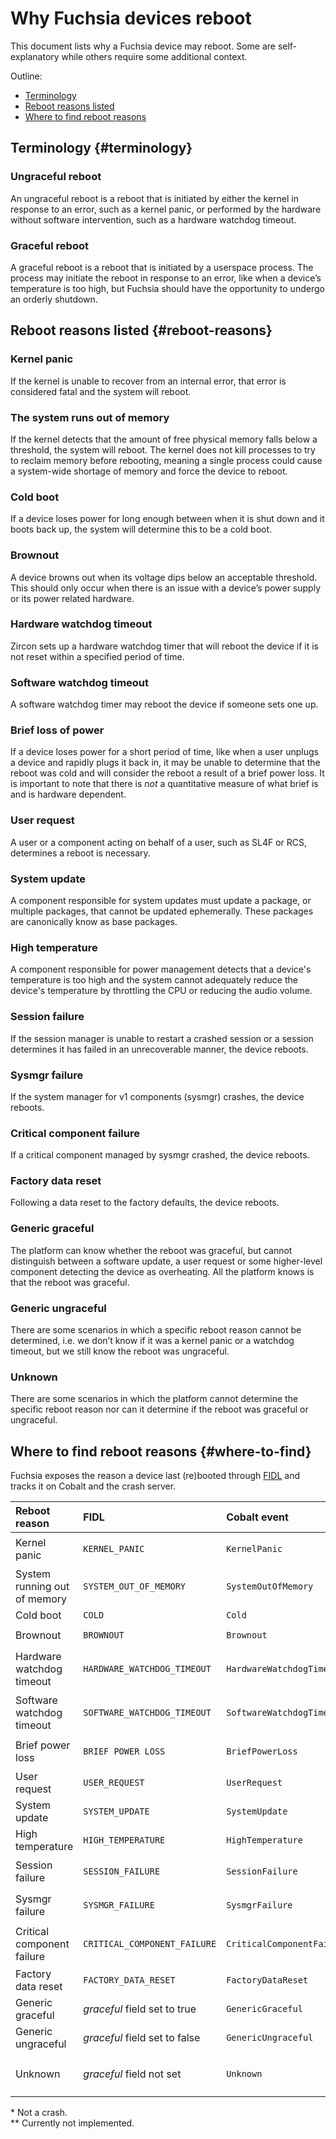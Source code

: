# Why Fuchsia devices reboot

This document lists why a Fuchsia device may reboot. Some are self-explanatory
while others require some additional context.

Outline:

-   [Terminology](#terminology)
-   [Reboot reasons listed](#reboot-reasons)
-   [Where to find reboot reasons](#where-to-find)

## Terminology {#terminology}

### Ungraceful reboot

An ungraceful reboot is a reboot that is initiated by either the kernel in
response to an error, such as a kernel panic, or performed by the hardware
without software intervention, such as a hardware watchdog timeout.

### Graceful reboot

A graceful reboot is a reboot that is initiated by a userspace process. The
process may initiate the reboot in response to an error, like when a device’s
temperature is too high, but Fuchsia should have the opportunity to undergo an
orderly shutdown.

## Reboot reasons listed {#reboot-reasons}

### Kernel panic

If the kernel is unable to recover from an internal error, that error is
considered fatal and the system will reboot.

### The system runs out of memory

If the kernel detects that the amount of free physical memory falls below a
threshold, the system will reboot. The kernel does not kill processes to try to
reclaim memory before rebooting, meaning a single process could cause a
system-wide shortage of memory and force the device to reboot.

### Cold boot

If a device loses power for long enough between when it is shut down and it
boots back up, the system will determine this to be a cold boot.

### Brownout

A device browns out when its voltage dips below an acceptable threshold. This
should only occur when there is an issue with a device’s power supply or its
power related hardware.

### Hardware watchdog timeout

Zircon sets up a hardware watchdog timer that will reboot the device if it is
not reset within a specified period of time.

### Software watchdog timeout

A software watchdog timer may reboot the device if someone sets one up.

### Brief loss of power

If a device loses power for a short period of time, like when a user unplugs a
device and rapidly plugs it back in, it may be unable to determine that the
reboot was cold and will consider the reboot a result of a brief power loss. It
is important to note that there is _not_ a quantitative measure of what brief is
and is hardware dependent.

### User request

A user or a component acting on behalf of a user, such as SL4F or RCS,
determines a reboot is necessary.

### System update

A component responsible for system updates must update a package, or multiple
packages, that cannot be updated ephemerally. These packages are canonically
know as base packages.

### High temperature

A component responsible for power management detects that a device's temperature
is too high and the system cannot adequately reduce the device's temperature by
throttling the CPU or reducing the audio volume.

### Session failure

If the session manager is unable to restart a crashed session or a session
determines it has failed in an unrecoverable manner, the device reboots.

### Sysmgr failure

If the system manager for v1 components (sysmgr) crashes, the device reboots.

### Critical component failure

If a critical component managed by sysmgr crashed, the device reboots.

### Factory data reset

Following a data reset to the factory defaults, the device reboots.

### Generic graceful

The platform can know whether the reboot was graceful, but cannot distinguish
between a software update, a user request or some higher-level component
detecting the device as overheating. All the platform knows is that the reboot
was graceful.

### Generic ungraceful

There are some scenarios in which a specific reboot reason cannot be determined,
i.e. we don’t know if it was a kernel panic or a watchdog timeout, but we still
know the reboot was ungraceful.

### Unknown

There are some scenarios in which the platform cannot determine the specific
reboot reason nor can it determine if the reboot was graceful or ungraceful.

## Where to find reboot reasons {#where-to-find}

Fuchsia exposes the reason a device last (re)booted through
[FIDL](/sdk/fidl/fuchsia.feedback/last_reboot_info.fidl) and tracks it on Cobalt
and the crash server.

Reboot reason                | __FIDL__                      | __Cobalt event__           | __Crash signature__
:--------------------------- | :---------------------------- | :------------------------- | :------------------
Kernel panic                 | `KERNEL_PANIC`                | `KernelPanic`              | `fuchsia-kernel-panic`
System running out of memory | `SYSTEM_OUT_OF_MEMORY`        | `SystemOutOfMemory`        | `fuchsia-oom`
Cold boot                    | `COLD`                        | `Cold`                     | N/A\*
Brownout                     | `BROWNOUT`                    | `Brownout`                 | `fuchsia-brownout`
Hardware watchdog timeout    | `HARDWARE_WATCHDOG_TIMEOUT`   | `HardwareWatchdogTimeout`  | `fuchsia-hw-watchdog-timeout`
Software watchdog timeout    | `SOFTWARE_WATCHDOG_TIMEOUT`   | `SoftwareWatchdogTimeout`  | `fuchsia-sw-watchdog-timeout`
Brief power loss             | `BRIEF POWER LOSS`            | `BriefPowerLoss`           | `fuchsia-brief-power-loss`
User request                 | `USER_REQUEST`                | `UserRequest`              | N/A\*
System update                | `SYSTEM_UPDATE`               | `SystemUpdate`             | N/A\*
High temperature             | `HIGH_TEMPERATURE`            | `HighTemperature`          | N/A\*
Session failure              | `SESSION_FAILURE`             | `SessionFailure`           | `fuchsia-session-failure`
Sysmgr failure               | `SYSMGR_FAILURE`              | `SysmgrFailure`            | `fuchsia-sysmgr-failure`
Critical component failure   | `CRITICAL_COMPONENT_FAILURE`  | `CriticalComponentFailure` | `fuchsia-critical-component-failure`
Factory data reset           | `FACTORY_DATA_RESET`          | `FactoryDataReset`         | N/A\*
Generic graceful             | *graceful* field set to true  | `GenericGraceful`          | N/A\*
Generic ungraceful           | *graceful* field set to false | `GenericUngraceful`        | N/A\*\*
Unknown                      | *graceful* field not set      | `Unknown`                  | `fuchsia-reboot-log-not-parseable`

\* Not a crash. \
\*\* Currently not implemented.
